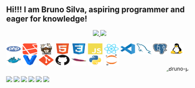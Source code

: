 ## Hi!!! I am Bruno Silva, aspiring programmer and eager for knowledge!

<div align="center">
  <a href="https://github.com/brunocs86">
  <img height="180em" src="https://github-readme-stats.vercel.app/api?username=brunocs86&show_icons=true&theme=dracula&include_all_commits=true&count_private=true"/>
  <img height="180em" src="https://github-readme-stats.vercel.app/api/top-langs/?username=brunocs86&layout=compact&langs_count=7&theme=dracula"/>
  </a>
</div>
<div style="display: inline_block"><br>
  <img align="center" alt="Bruno-Js" height="30" width="40" src="https://raw.githubusercontent.com/devicons/devicon/master/icons/php/php-plain.svg">
  <img align="center" alt="Bruno-Js" height="30" width="40" src="https://raw.githubusercontent.com/devicons/devicon/master/icons/laravel/laravel-plain.svg">
  <img align="center" alt="Bruno-Js" height="30" width="40" src="https://raw.githubusercontent.com/devicons/devicon/master/icons/composer/composer-original.svg">
  <img align="center" alt="Bruno-HTML" height="30" width="40" src="https://raw.githubusercontent.com/devicons/devicon/master/icons/html5/html5-original.svg">
  <img align="center" alt="Bruno-CSS" height="30" width="40" src="https://raw.githubusercontent.com/devicons/devicon/master/icons/css3/css3-original.svg">
  <img align="center" alt="Bruno-Js" height="30" width="40" src="https://raw.githubusercontent.com/devicons/devicon/master/icons/javascript/javascript-plain.svg">
  <img align="center" alt="Bruno-React" height="30" width="40" src="https://raw.githubusercontent.com/devicons/devicon/master/icons/react/react-original.svg">
  <img align="center" alt="Bruno-Python" height="30" width="40" src="https://raw.githubusercontent.com/devicons/devicon/master/icons/vscode/vscode-original.svg">
  <img align="center" alt="Bruno-Js" height="30" width="40" src="https://raw.githubusercontent.com/devicons/devicon/master/icons/mysql/mysql-plain.svg">
  <img align="center" alt="Bruno-Js" height="30" width="40" src="https://raw.githubusercontent.com/devicons/devicon/master/icons/postgresql/postgresql-original.svg">
  <img align="center" alt="Bruno-Js" height="30" width="40" src="https://raw.githubusercontent.com/devicons/devicon/master/icons/linux/linux-original.svg">
  <img align="center" alt="Bruno-Js" height="30" width="40" src="https://raw.githubusercontent.com/devicons/devicon/master/icons/docker/docker-original.svg">
  <img align="center" alt="Bruno-Js" height="30" width="40" src="https://raw.githubusercontent.com/devicons/devicon/master/icons/vagrant/vagrant-original.svg">
  <img align="center" alt="Bruno-Js" height="30" width="40" src="https://raw.githubusercontent.com/devicons/devicon/master/icons/git/git-original.svg">
  <img align="center" alt="Bruno-Js" height="30" width="40" src="https://raw.githubusercontent.com/devicons/devicon/master/icons/github/github-original.svg">
  <img align="center" alt="Bruno-Js" height="30" width="40" src="https://raw.githubusercontent.com/devicons/devicon/master/icons/apache/apache-original.svg">
  <img align="center" alt="Bruno-Python" height="30" width="40" src="https://raw.githubusercontent.com/devicons/devicon/master/icons/python/python-original.svg">
  <img align="center" alt="Bruno-Python" height="30" width="40" src="https://raw.githubusercontent.com/devicons/devicon/master/icons/jupyter/jupyter-original.svg">
  
</div>
<div>
  <img align="right" alt="Bruno-pic" height="150" style="border-radius:50px;" src="https://media.discordapp.net/attachments/724692220699213861/940628568260640808/photo_2022-01-19_18-03-57.jpg?width=676&height=676">
</div>
  
  ##
 
<div> 
  <a href="https://www.youtube.com/channel/UC915MbOXyHNFKil_MKPtSFg" target="_blank"><img src="https://img.shields.io/badge/YouTube-FF0000?style=for-the-badge&logo=youtube&logoColor=white"></a>
  <a href="https://instagram.com/brunocs7bjj" target="_blank"><img src="https://img.shields.io/badge/-Instagram-E4405F?style=for-the-badge&logo=instagram&logoColor=white" target="_blank"></a>
 	<a href="https://www.twitch.tv/kamehamehah07" target="_blank"><img src="https://img.shields.io/badge/Twitch-9146FF?style=for-the-badge&logo=twitch&logoColor=white" target="_blank"></a>
 <a href="https://discord.gg/pbAmZ258" target="_blank"><img src="https://img.shields.io/badge/Discord-7289DA?style=for-the-badge&logo=discord&logoColor=white" target="_blank"></a> 
  <a href = "mailto:brunocs.dev@gmail.com"><img src="https://img.shields.io/badge/-Gmail-%23333?style=for-the-badge&logo=gmail&logoColor=white" target="_blank"></a>
  <a href="https://www.linkedin.com/in/brunosilva7/" target="_blank"><img src="https://img.shields.io/badge/-LinkedIn-%230077B5?style=for-the-badge&logo=linkedin&logoColor=white" target="_blank"></a> 
 <!-- ![Snake animation](https://github.com/brunocs86/rafaballerini/blob/output/github-contribution-grid-snake.svg) -->
 
</div>

